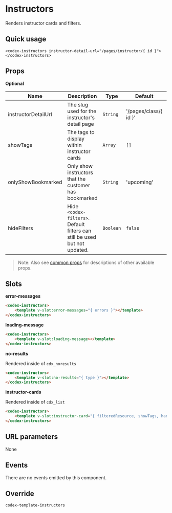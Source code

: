 # Instructors

Renders instructor cards and filters.

## Quick usage

```vue
<codex-instructors instructor-detail-url="/pages/instructor/{ id }"></codex-instructors>
```

## Props

**Optional**

| Name | Description | Type | Default | Validation |
| - | - | - | - | - |
| instructorDetailUrl | The slug used for the instructor's detail page | `String` | '/pages/class/{ id }' | - |
| showTags | The tags to display within instructor cards | `Array` | `[]` | - |
| onlyShowBookmarked | Only show instructors that the customer has bookmarked | `String` | 'upcoming' | Either 'upcoming' or 'previous' |
| hideFilters | Hide `<codex-filters>`. Default filters can still be used but not updated. | `Boolean` | `false` | - |

> Note: Also see [common props](./shared/CommonProps.md) for descriptions of other available props.

## Slots

**error-messages**

```html
<codex-instructors>
	<template v-slot:error-messages="{ errors }"></template>
</codex-instructors>
```

**loading-message**

```html
<codex-instructors>
	<template v-slot:loading-message></template>
</codex-instructors>
```

**no-results**   

Rendered inside of `cdx_noresults`
```html
<codex-instructors>
	<template v-slot:no-results="{ type }"></template>
</codex-instructors>
```

**instructor-cards**   

Rendered inside of `cdx_list`
```html
<codex-instructors>
	<template v-slot:instructor-card="{ filteredResource, showTags, handleInstructorClick }"></template>
</codex-instructors>
```

## URL parameters

None

## Events

There are no events emitted by this component.

## Override

`
codex-template-instructors
`

